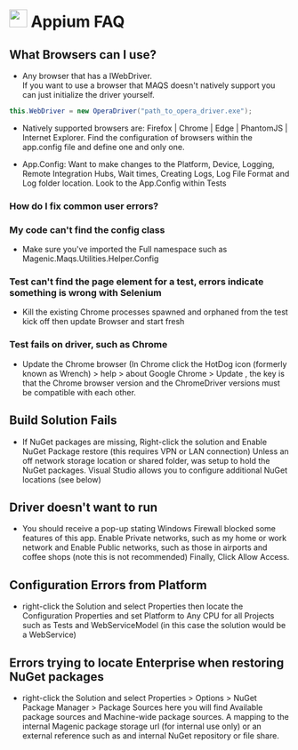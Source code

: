 # <img src="resources/maqslogo.ico" height="32" width="32"> Appium FAQ

## What Browsers can I use?
- Any browser that has a IWebDriver.  
If you want to use a browser that MAQS doesn't natively support you can just initialize the driver yourself.
```csharp
this.WebDriver = new OperaDriver("path_to_opera_driver.exe");
```
- Natively supported browsers are:  Firefox | Chrome | Edge | PhantomJS | Internet Explorer. 
Find the configuration of browsers within the app.config file and define one and only one.

- App.Config: Want to make changes to the Platform, Device, Logging, Remote Integration Hubs, Wait times, Creating Logs, Log File Format and Log folder location. Look to the App.Config within Tests

### How do I fix common user errors?

### My code can't find the config class  
- Make sure you've imported the Full namespace such as Magenic.Maqs.Utilities.Helper.Config
### Test can't find the page element for a test, errors indicate something is wrong with Selenium  
- Kill the existing Chrome processes spawned and orphaned from the test kick off then update Browser and start fresh
### Test fails on driver, such as Chrome  
- Update the Chrome browser  (In Chrome click the HotDog icon (formerly known as Wrench) > help > about Google Chrome > Update , the key is that the Chrome browser version and the ChromeDriver versions must be compatible with each other.

## Build Solution Fails
- If NuGet packages are missing, Right-click the solution and Enable NuGet Package restore (this requires VPN or LAN connection) Unless an off network storage location or shared folder, was setup to hold the NuGet packages.  Visual Studio allows you to configure additional NuGet locations (see below)

## Driver doesn't want to run
- You should receive a pop-up stating Windows Firewall blocked some features of this app.  Enable Private networks, such as my home or work network and Enable Public networks, such as those in airports and coffee shops (note this is not recommended) Finally, Click Allow Access.

## Configuration Errors from Platform
- right-click the Solution and select Properties then locate the Configuration Properties and set Platform to Any CPU for all Projects such as Tests and WebServiceModel (in this case the solution would be a WebService)

## Errors trying to locate Enterprise when restoring NuGet packages
- right-click the Solution and select Properties > Options > NuGet Package Manager > Package Sources  here you will find Available package sources and Machine-wide package sources.  A mapping to the internal Magenic package storage url (for internal use only) or an external reference such as and internal NuGet repository or file share.
